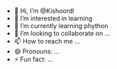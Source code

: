 - 👋 Hi, I’m @Kishoordl
- 👀 I’m interested in learning
- 🌱 I’m currently learning phython
- 💞️ I’m looking to collaborate on ...
- 📫 How to reach me ...
- 😄 Pronouns: ...
- ⚡ Fun fact: ...

<!---
Kishoordl/Kishoordl is a ✨ special ✨ repository because its `README.md` (this file) appears on your GitHub profile.
You can click the Preview link to take a look at your changes.
--->
